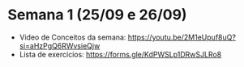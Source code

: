 <h1>Semana 1 (25/09 e 26/09)</h1>

- Video de Conceitos da semana: https://youtu.be/2M1eUpuf8uQ?si=aHzPgQ6RWvsieQjw
- Lista de exercícios: https://forms.gle/KdPWSLp1DRwSJLRo8